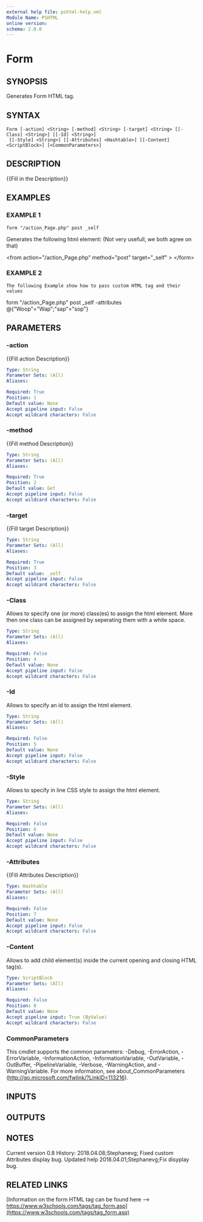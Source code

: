 ```yaml
---
external help file: pshtml-help.xml
Module Name: PSHTML
online version:
schema: 2.0.0
---
```


# Form

## SYNOPSIS
Generates Form HTML tag.

## SYNTAX

```
Form [-action] <String> [-method] <String> [-target] <String> [[-Class] <String>] [[-Id] <String>]
 [[-Style] <String>] [[-Attributes] <Hashtable>] [[-Content] <ScriptBlock>] [<CommonParameters>]
```

## DESCRIPTION
{{Fill in the Description}}

## EXAMPLES

### EXAMPLE 1
```
form "/action_Page.php" post _self
```

Generates the following html element: (Not very usefull, we both agree on that)

\<from action="/action_Page.php" method="post" target="_self" \>
\</form\>

### EXAMPLE 2
```
The following Example show how to pass custom HTML tag and their values
```

form "/action_Page.php" post _self -attributes @{"Woop"="Wap";"sap"="sop"}

## PARAMETERS

### -action
{{Fill action Description}}

```yaml
Type: String
Parameter Sets: (All)
Aliases:

Required: True
Position: 1
Default value: None
Accept pipeline input: False
Accept wildcard characters: False
```

### -method
{{Fill method Description}}

```yaml
Type: String
Parameter Sets: (All)
Aliases:

Required: True
Position: 2
Default value: Get
Accept pipeline input: False
Accept wildcard characters: False
```

### -target
{{Fill target Description}}

```yaml
Type: String
Parameter Sets: (All)
Aliases:

Required: True
Position: 3
Default value: _self
Accept pipeline input: False
Accept wildcard characters: False
```

### -Class
Allows to specify one (or more) class(es) to assign the html element.
More then one class can be assigned by seperating them with a white space.

```yaml
Type: String
Parameter Sets: (All)
Aliases:

Required: False
Position: 4
Default value: None
Accept pipeline input: False
Accept wildcard characters: False
```

### -Id
Allows to specify an id to assign the html element.

```yaml
Type: String
Parameter Sets: (All)
Aliases:

Required: False
Position: 5
Default value: None
Accept pipeline input: False
Accept wildcard characters: False
```

### -Style
Allows to specify in line CSS style to assign the html element.

```yaml
Type: String
Parameter Sets: (All)
Aliases:

Required: False
Position: 6
Default value: None
Accept pipeline input: False
Accept wildcard characters: False
```

### -Attributes
{{Fill Attributes Description}}

```yaml
Type: Hashtable
Parameter Sets: (All)
Aliases:

Required: False
Position: 7
Default value: None
Accept pipeline input: False
Accept wildcard characters: False
```

### -Content
Allows to add child element(s) inside the current opening and closing HTML tag(s).

```yaml
Type: ScriptBlock
Parameter Sets: (All)
Aliases:

Required: False
Position: 8
Default value: None
Accept pipeline input: True (ByValue)
Accept wildcard characters: False
```

### CommonParameters
This cmdlet supports the common parameters: -Debug, -ErrorAction, -ErrorVariable, -InformationAction, -InformationVariable, -OutVariable, -OutBuffer, -PipelineVariable, -Verbose, -WarningAction, and -WarningVariable.
For more information, see about_CommonParameters (http://go.microsoft.com/fwlink/?LinkID=113216).

## INPUTS

## OUTPUTS

## NOTES
Current version 0.8
History:
    2018.04.08;Stephanevg; Fixed custom Attributes display bug.
Updated help
    2018.04.01;Stephanevg;Fix disyplay bug.

## RELATED LINKS

[Information on the form HTML tag can be found here --> https://www.w3schools.com/tags/tag_form.asp](https://www.w3schools.com/tags/tag_form.asp)